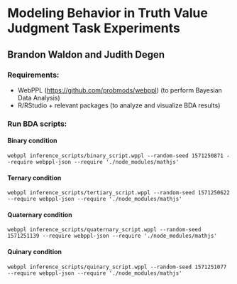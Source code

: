 # Modeling Behavior in Truth Value Judgment Task Experiments
## Brandon Waldon and Judith Degen 

### Requirements:

- WebPPL (https://github.com/probmods/webppl) (to perform Bayesian Data Analysis)
- R/RStudio + relevant packages (to analyze and visualize BDA results)

### Run BDA scripts: 

#### Binary condition

```
webppl inference_scripts/binary_script.wppl --random-seed 1571250871 --require webppl-json --require './node_modules/mathjs'
```
#### Ternary condition

```
webppl inference_scripts/tertiary_script.wppl --random-seed 1571250622 --require webppl-json --require './node_modules/mathjs'
```

#### Quaternary condition

```
webppl inference_scripts/quaternary_script.wppl --random-seed 1571251139 --require webppl-json --require './node_modules/mathjs'
```

#### Quinary condition

```
webppl inference_scripts/quinary_script.wppl --random-seed 1571251077 --require webppl-json --require './node_modules/mathjs'
```
